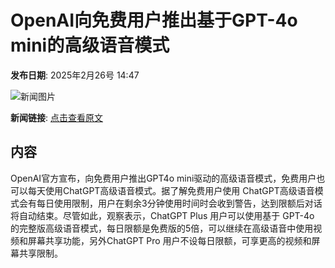 # OpenAI向免费用户推出基于GPT-4o mini的高级语音模式

**发布日期**: 2025年2月26号 14:47

![新闻图片](https://upload.chinaz.com/2025/0226/6387617792486199083137698.png)

**新闻链接**: [点击查看原文](https://www.aibase.com/zh/news/15744)

## 内容

OpenAI官方宣布，向免费用户推出GPT4o mini驱动的高级语音模式，免费用户也可以每天使用ChatGPT高级语音模式。据了解免费用户使用 ChatGPT高级语音模式会有每日使用限制，用户在剩余3分钟使用时间时会收到警告，达到限额后对话将自动结束。尽管如此，观察表示，ChatGPT Plus 用户可以使用基于 GPT-4o 的完整版高级语音模式，每日限额是免费版的5倍，可以继续在高级语音中使用视频和屏幕共享功能，另外ChatGPT Pro 用户不设每日限额，可享更高的视频和屏幕共享限制。

